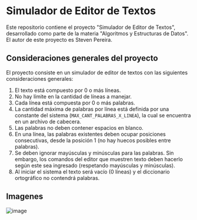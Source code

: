 # Simulador de Editor de Textos

Este repositorio contiene el proyecto "Simulador de Editor de Textos", desarrollado como parte de la materia "Algoritmos y Estructuras de Datos". El autor de este proyecto es Steven Pereira.

## Consideraciones generales del proyecto

El proyecto consiste en un simulador de editor de textos con las siguientes consideraciones generales:

1. El texto está compuesto por 0 o más líneas.
2. No hay límite en la cantidad de líneas a manejar.
3. Cada línea está compuesta por 0 o más palabras.
4. La cantidad máxima de palabras por línea está definida por una constante del sistema (`MAX_CANT_PALABRAS_X_LINEA`), la cual se encuentra en un archivo de cabecera.
5. Las palabras no deben contener espacios en blanco.
6. En una línea, las palabras existentes deben ocupar posiciones consecutivas, desde la posición 1 (no hay huecos posibles entre palabras).
7. Se deben ignorar mayúsculas y minúsculas para las palabras. Sin embargo, los comandos del editor que muestren texto deben hacerlo según este sea ingresado (respetando mayúsculas y minúsculas).
8. Al iniciar el sistema el texto será vacío (0 líneas) y el diccionario ortográfico no contendrá palabras.

## Imagenes
![image](https://github.com/StevoMPG/EDA_LAB_FINAL/assets/84050547/b5edfd33-dd35-483b-8544-ad450dfe3ad4)

